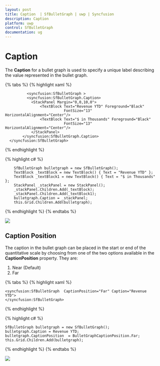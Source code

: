 ```yaml
---
layout: post
title: Caption  | SfBulletGraph | uwp | Syncfusion
description: Caption 
platform: uwp
control: SfBulletGraph
documentation: ug
---
```


# Caption

The **Caption** for a bullet graph is used to specify a unique label describing the value represented in the bullet graph. 

{% tabs %}
{% highlight xaml %}

              <syncfusion:SfBulletGraph >        
              <syncfusion:SfBulletGraph.Caption>
                <StackPanel Margin="0,0,10,0">
                    <TextBlock Text="Revenue YTD" Foreground="Black"
                               FontSize="13" HorizontalAlignment="Center"/>
                    <TextBlock Text="$ in Thousands" Foreground="Black"
                               FontSize="13" HorizontalAlignment="Center"/>
                </StackPanel>
            </syncfusion:SfBulletGraph.Caption>
      </syncfusion:SfBulletGraph>

{% endhighlight %}

{% highlight c# %}

        SfBulletGraph bulletgraph = new SfBulletGraph();
        TextBlock _textBlock = new TextBlock() { Text = "Revenue YTD" };
        TextBlock _textBlock1 = new TextBlock() { Text = "$ in Thousands" };
        StackPanel _stackPanel = new StackPanel();
        _stackPanel.Children.Add(_textBlock);
        _stackPanel.Children.Add(_textBlock1);
        bulletgraph.Caption = _stackPanel;
        this.Grid.Children.Add(bulletgraph);

{% endhighlight %}
{% endtabs %}

![](Caption_images/Caption_img1.jpeg)

## Caption Position

The caption in the bullet graph can be placed in the start or end of the quantitative scale by choosing from one of the two options available in the **CaptionPosition** property. They are:

1. Near (Default)
2. Far

{% tabs %}
{% highlight xaml %}

    <syncfusion:SfBulletGraph  CaptionPosition="Far" Caption="Revenue YTD">
    </syncfusion:SfBulletGraph>

{% endhighlight %}

{% highlight c# %}

    SfBulletGraph bulletgraph = new SfBulletGraph();
    bulletgraph.Caption = Revenue YTD;
    bulletgraph.CaptionPosition  = BulletGraphCaptionPosition.Far;
    this.Grid.Children.Add(bulletgraph);

{% endhighlight %}
{% endtabs %}

![](Caption_images/Caption_img2.jpeg)

